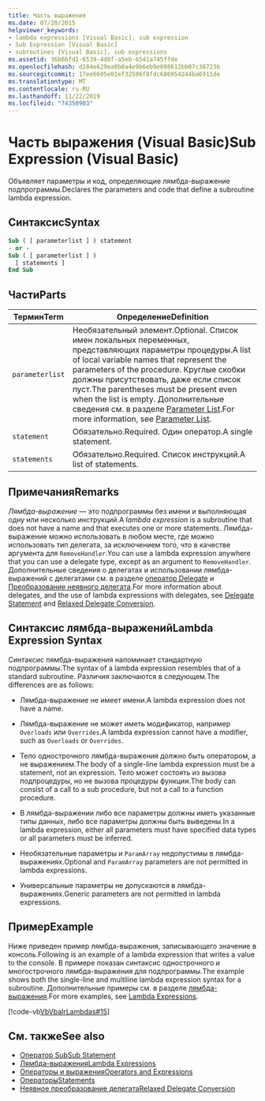 ```yaml
---
title: Часть выражения
ms.date: 07/20/2015
helpviewer_keywords:
- lambda expressions [Visual Basic], sub expression
- Sub Expression [Visual Basic]
- subroutines [Visual Basic], sub expressions
ms.assetid: 36b6bfd1-6539-4d8f-a5eb-6541a745ffde
ms.openlocfilehash: d284e629ea0b0a4e9b6eb9e098612bb07c38723b
ms.sourcegitcommit: 17ee6605e01ef32506f8fdc686954244ba6911de
ms.translationtype: MT
ms.contentlocale: ru-RU
ms.lasthandoff: 11/22/2019
ms.locfileid: "74350903"
---
```

# <a name="sub-expression-visual-basic"></a><span data-ttu-id="08e26-102">Часть выражения (Visual Basic)</span><span class="sxs-lookup"><span data-stu-id="08e26-102">Sub Expression (Visual Basic)</span></span>
<span data-ttu-id="08e26-103">Объявляет параметры и код, определяющие лямбда-выражение подпрограммы.</span><span class="sxs-lookup"><span data-stu-id="08e26-103">Declares the parameters and code that define a subroutine lambda expression.</span></span>  
  
## <a name="syntax"></a><span data-ttu-id="08e26-104">Синтаксис</span><span class="sxs-lookup"><span data-stu-id="08e26-104">Syntax</span></span>  
  
```vb  
Sub ( [ parameterlist ] ) statement  
- or -  
Sub ( [ parameterlist ] )  
  [ statements ]  
End Sub  
```  
  
## <a name="parts"></a><span data-ttu-id="08e26-105">Части</span><span class="sxs-lookup"><span data-stu-id="08e26-105">Parts</span></span>  
  
|<span data-ttu-id="08e26-106">Термин</span><span class="sxs-lookup"><span data-stu-id="08e26-106">Term</span></span>|<span data-ttu-id="08e26-107">Определение</span><span class="sxs-lookup"><span data-stu-id="08e26-107">Definition</span></span>|  
|---|---|  
|`parameterlist`|<span data-ttu-id="08e26-108">Необязательный элемент.</span><span class="sxs-lookup"><span data-stu-id="08e26-108">Optional.</span></span> <span data-ttu-id="08e26-109">Список имен локальных переменных, представляющих параметры процедуры.</span><span class="sxs-lookup"><span data-stu-id="08e26-109">A list of local variable names that represent the parameters of the procedure.</span></span> <span data-ttu-id="08e26-110">Круглые скобки должны присутствовать, даже если список пуст.</span><span class="sxs-lookup"><span data-stu-id="08e26-110">The parentheses must be present even when the list is empty.</span></span> <span data-ttu-id="08e26-111">Дополнительные сведения см. в разделе [Parameter List](../../../visual-basic/language-reference/statements/parameter-list.md).</span><span class="sxs-lookup"><span data-stu-id="08e26-111">For more information, see [Parameter List](../../../visual-basic/language-reference/statements/parameter-list.md).</span></span>|  
|`statement`|<span data-ttu-id="08e26-112">Обязательно.</span><span class="sxs-lookup"><span data-stu-id="08e26-112">Required.</span></span> <span data-ttu-id="08e26-113">Один оператор.</span><span class="sxs-lookup"><span data-stu-id="08e26-113">A single statement.</span></span>|  
|`statements`|<span data-ttu-id="08e26-114">Обязательно.</span><span class="sxs-lookup"><span data-stu-id="08e26-114">Required.</span></span> <span data-ttu-id="08e26-115">Список инструкций.</span><span class="sxs-lookup"><span data-stu-id="08e26-115">A list of statements.</span></span>|  
  
## <a name="remarks"></a><span data-ttu-id="08e26-116">Примечания</span><span class="sxs-lookup"><span data-stu-id="08e26-116">Remarks</span></span>  
 <span data-ttu-id="08e26-117">*Лямбда-выражение* — это подпрограммы без имени и выполняющая одну или несколько инструкций.</span><span class="sxs-lookup"><span data-stu-id="08e26-117">A *lambda expression* is a subroutine that does not have a name and that executes one or more statements.</span></span> <span data-ttu-id="08e26-118">Лямбда-выражение можно использовать в любом месте, где можно использовать тип делегата, за исключением того, что в качестве аргумента для `RemoveHandler`.</span><span class="sxs-lookup"><span data-stu-id="08e26-118">You can use a lambda expression anywhere that you can use a delegate type, except as an argument to `RemoveHandler`.</span></span> <span data-ttu-id="08e26-119">Дополнительные сведения о делегатах и использовании лямбда-выражений с делегатами см. в разделе [оператор Delegate](../../../visual-basic/language-reference/statements/delegate-statement.md) и [Преобразование неявного делегата](../../../visual-basic/programming-guide/language-features/delegates/relaxed-delegate-conversion.md).</span><span class="sxs-lookup"><span data-stu-id="08e26-119">For more information about delegates, and the use of lambda expressions with delegates, see [Delegate Statement](../../../visual-basic/language-reference/statements/delegate-statement.md) and [Relaxed Delegate Conversion](../../../visual-basic/programming-guide/language-features/delegates/relaxed-delegate-conversion.md).</span></span>  
  
## <a name="lambda-expression-syntax"></a><span data-ttu-id="08e26-120">Синтаксис лямбда-выражений</span><span class="sxs-lookup"><span data-stu-id="08e26-120">Lambda Expression Syntax</span></span>  
 <span data-ttu-id="08e26-121">Синтаксис лямбда-выражения напоминает стандартную подпрограммы.</span><span class="sxs-lookup"><span data-stu-id="08e26-121">The syntax of a lambda expression resembles that of a standard subroutine.</span></span> <span data-ttu-id="08e26-122">Различия заключаются в следующем.</span><span class="sxs-lookup"><span data-stu-id="08e26-122">The differences are as follows:</span></span>  
  
- <span data-ttu-id="08e26-123">Лямбда-выражение не имеет имени.</span><span class="sxs-lookup"><span data-stu-id="08e26-123">A lambda expression does not have a name.</span></span>  
  
- <span data-ttu-id="08e26-124">Лямбда-выражение не может иметь модификатор, например `Overloads` или `Overrides`.</span><span class="sxs-lookup"><span data-stu-id="08e26-124">A lambda expression cannot have a modifier, such as `Overloads` or `Overrides`.</span></span>  
  
- <span data-ttu-id="08e26-125">Тело однострочного лямбда-выражения должно быть оператором, а не выражением.</span><span class="sxs-lookup"><span data-stu-id="08e26-125">The body of a single-line lambda expression must be a statement, not an expression.</span></span> <span data-ttu-id="08e26-126">Тело может состоять из вызова подпроцедуры, но не вызова процедуры функции.</span><span class="sxs-lookup"><span data-stu-id="08e26-126">The body can consist of a call to a sub procedure, but not a call to a function procedure.</span></span>  
  
- <span data-ttu-id="08e26-127">В лямбда-выражении либо все параметры должны иметь указанные типы данных, либо все параметры должны быть выведены.</span><span class="sxs-lookup"><span data-stu-id="08e26-127">In a lambda expression, either all parameters must have specified data types or all parameters must be inferred.</span></span>  
  
- <span data-ttu-id="08e26-128">Необязательные параметры и `ParamArray` недопустимы в лямбда-выражениях.</span><span class="sxs-lookup"><span data-stu-id="08e26-128">Optional and `ParamArray` parameters are not permitted in lambda expressions.</span></span>  
  
- <span data-ttu-id="08e26-129">Универсальные параметры не допускаются в лямбда-выражениях.</span><span class="sxs-lookup"><span data-stu-id="08e26-129">Generic parameters are not permitted in lambda expressions.</span></span>  
  
## <a name="example"></a><span data-ttu-id="08e26-130">Пример</span><span class="sxs-lookup"><span data-stu-id="08e26-130">Example</span></span>  
 <span data-ttu-id="08e26-131">Ниже приведен пример лямбда-выражения, записывающего значение в консоль.</span><span class="sxs-lookup"><span data-stu-id="08e26-131">Following is an example of a lambda expression that writes a value to the console.</span></span> <span data-ttu-id="08e26-132">В примере показан синтаксис однострочного и многострочного лямбда-выражения для подпрограммы.</span><span class="sxs-lookup"><span data-stu-id="08e26-132">The example shows both the single-line and multiline lambda expression syntax for a subroutine.</span></span> <span data-ttu-id="08e26-133">Дополнительные примеры см. в разделе [лямбда-выражения](../../../visual-basic/programming-guide/language-features/procedures/lambda-expressions.md).</span><span class="sxs-lookup"><span data-stu-id="08e26-133">For more examples, see [Lambda Expressions](../../../visual-basic/programming-guide/language-features/procedures/lambda-expressions.md).</span></span>  
  
 [!code-vb[VbVbalrLambdas#15](~/samples/snippets/visualbasic/VS_Snippets_VBCSharp/VbVbalrLambdas/VB/Class1.vb#15)]  
  
## <a name="see-also"></a><span data-ttu-id="08e26-134">См. также</span><span class="sxs-lookup"><span data-stu-id="08e26-134">See also</span></span>

- [<span data-ttu-id="08e26-135">Оператор Sub</span><span class="sxs-lookup"><span data-stu-id="08e26-135">Sub Statement</span></span>](../../../visual-basic/language-reference/statements/sub-statement.md)
- [<span data-ttu-id="08e26-136">Лямбда-выражения</span><span class="sxs-lookup"><span data-stu-id="08e26-136">Lambda Expressions</span></span>](../../../visual-basic/programming-guide/language-features/procedures/lambda-expressions.md)
- [<span data-ttu-id="08e26-137">Операторы и выражения</span><span class="sxs-lookup"><span data-stu-id="08e26-137">Operators and Expressions</span></span>](../../../visual-basic/programming-guide/language-features/operators-and-expressions/index.md)
- [<span data-ttu-id="08e26-138">Операторы</span><span class="sxs-lookup"><span data-stu-id="08e26-138">Statements</span></span>](../../../visual-basic/programming-guide/language-features/statements.md)
- [<span data-ttu-id="08e26-139">Неявное преобразование делегата</span><span class="sxs-lookup"><span data-stu-id="08e26-139">Relaxed Delegate Conversion</span></span>](../../../visual-basic/programming-guide/language-features/delegates/relaxed-delegate-conversion.md)
